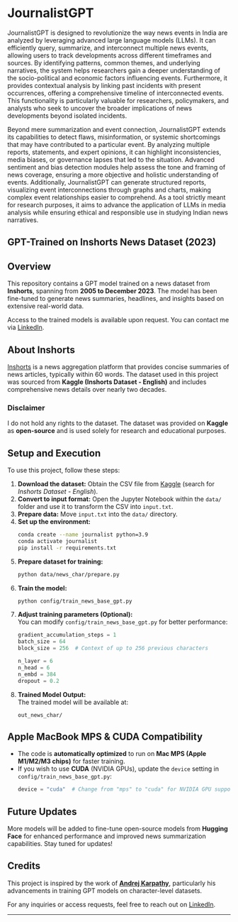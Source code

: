 # JournalistGPT

JournalistGPT is designed to revolutionize the way news events in India are analyzed by leveraging advanced large language models (LLMs). It can efficiently query, summarize, and interconnect multiple news events, allowing users to track developments across different timeframes and sources. By identifying patterns, common themes, and underlying narratives, the system helps researchers gain a deeper understanding of the socio-political and economic factors influencing events. Furthermore, it provides contextual analysis by linking past incidents with present occurrences, offering a comprehensive timeline of interconnected events. This functionality is particularly valuable for researchers, policymakers, and analysts who seek to uncover the broader implications of news developments beyond isolated incidents.  

Beyond mere summarization and event connection, JournalistGPT extends its capabilities to detect flaws, misinformation, or systemic shortcomings that may have contributed to a particular event. By analyzing multiple reports, statements, and expert opinions, it can highlight inconsistencies, media biases, or governance lapses that led to the situation. Advanced sentiment and bias detection modules help assess the tone and framing of news coverage, ensuring a more objective and holistic understanding of events. Additionally, JournalistGPT can generate structured reports, visualizing event interconnections through graphs and charts, making complex event relationships easier to comprehend. As a tool strictly meant for research purposes, it aims to advance the application of LLMs in media analysis while ensuring ethical and responsible use in studying Indian news narratives.
## GPT-Trained on Inshorts News Dataset (2023)  

## Overview  
This repository contains a GPT model trained on a news dataset from **Inshorts**, spanning from **2005 to December 2023**. The model has been fine-tuned to generate news summaries, headlines, and insights based on extensive real-world data.  

Access to the trained models is available upon request. You can contact me via [LinkedIn](https://www.linkedin.com/in/akshat0007/).  

## About Inshorts  
[Inshorts](https://www.inshorts.com) is a news aggregation platform that provides concise summaries of news articles, typically within 60 words. The dataset used in this project was sourced from **Kaggle (Inshorts Dataset - English)** and includes comprehensive news details over nearly two decades.  

### **Disclaimer**  
I do not hold any rights to the dataset. The dataset was provided on **Kaggle** as **open-source** and is used solely for research and educational purposes.  

## Setup and Execution  

To use this project, follow these steps:  

1. **Download the dataset:** Obtain the CSV file from [Kaggle]([https://www.kaggle.com/](https://www.kaggle.com/datasets/shivamtaneja2304/inshorts-dataset-english)) (search for *Inshorts Dataset - English*).  
2. **Convert to input format:** Open the Jupyter Notebook within the `data/` folder and use it to transform the CSV into `input.txt`.  
3. **Prepare data:** Move `input.txt` into the `data/` directory.  
4. **Set up the environment:**  
   ```bash
   conda create --name journalist python=3.9  
   conda activate journalist  
   pip install -r requirements.txt  
   ```  
5. **Prepare dataset for training:**  
   ```bash
   python data/news_char/prepare.py  
   ```  
6. **Train the model:**  
   ```bash
   python config/train_news_base_gpt.py  
   ```  
7. **Adjust training parameters (Optional):**  
   You can modify `config/train_news_base_gpt.py` for better performance:  
   ```python
   gradient_accumulation_steps = 1  
   batch_size = 64  
   block_size = 256  # Context of up to 256 previous characters  

   n_layer = 6  
   n_head = 6  
   n_embd = 384  
   dropout = 0.2  
   ```  
8. **Trained Model Output:**  
   The trained model will be available at:  
   ```
   out_news_char/  
   ```  

## **Apple MacBook MPS & CUDA Compatibility**  
- The code is **automatically optimized** to run on **Mac MPS (Apple M1/M2/M3 chips)** for faster training.  
- If you wish to use **CUDA** (NVIDIA GPUs), update the `device` setting in `config/train_news_base_gpt.py`:  
   ```python
   device = "cuda"  # Change from "mps" to "cuda" for NVIDIA GPU support
   ```  

## Future Updates  
More models will be added to fine-tune open-source models from **Hugging Face** for enhanced performance and improved news summarization capabilities. Stay tuned for updates!  

## Credits  
This project is inspired by the work of **[Andrej Karpathy]([https://github.com/karpathy])**, particularly his advancements in training GPT models on character-level datasets.  

For any inquiries or access requests, feel free to reach out on [LinkedIn]([https://www.linkedin.com/in/akshat0007/]).  

---

